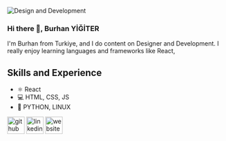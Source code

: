 ![Design and Development](https://media-exp1.licdn.com/dms/image/C4E16AQHwJRLI09ifrQ/profile-displaybackgroundimage-shrink_350_1400/0/1654635082313?e=1665619200&v=beta&t=3AEiCFAsNLx2pOhsNKOExeK18XAzL4wa8f6kcXYlAnI)

### Hi there 👋, Burhan YİĞİTER
I'm Burhan from Turkiye, and I do content on Designer and Development. I really enjoy learning languages and frameworks like React,

## Skills and Experience
* ⚛ React
* 💻 HTML, CSS, JS
* 🌌 PYTHON, LINUX


[<img src='https://cdn.jsdelivr.net/npm/simple-icons@3.0.1/icons/github.svg' alt='github' height='40'>](https://github.com/Legendcx)  [<img src='https://cdn.jsdelivr.net/npm/simple-icons@3.0.1/icons/linkedin.svg' alt='linkedin' height='40'>](https://www.linkedin.com/in/Burhan/)  [<img src='https://cdn.jsdelivr.net/npm/simple-icons@3.0.1/icons/icloud.svg' alt='website' height='40'>](https://github.com/Legendcx/Legendcx/)  
